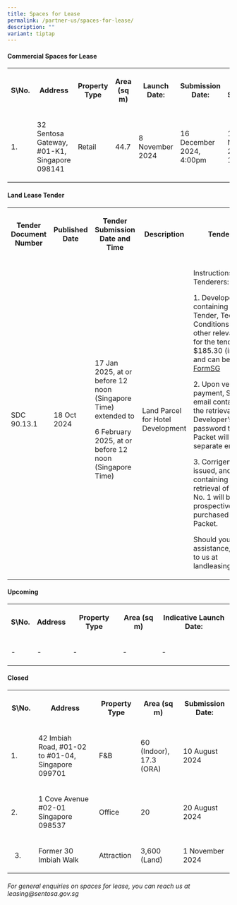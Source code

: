```yaml
---
title: Spaces for Lease
permalink: /partner-us/spaces-for-lease/
description: ""
variant: tiptap
---
```

<h4><strong>Commercial Spaces for Lease</strong></h4>
<table style="minWidth: 200px">
<colgroup>
<col>
<col>
<col>
<col>
<col>
<col>
<col>
<col>
</colgroup>
<tbody>
<tr>
<th rowspan="1" colspan="1">
<p>S\No.</p>
</th>
<th rowspan="1" colspan="1">
<p>Address</p>
</th>
<th rowspan="1" colspan="1">
<p>Property Type</p>
</th>
<th rowspan="1" colspan="1">
<p>Area (sq m)</p>
</th>
<th rowspan="1" colspan="1">
<p>Launch Date:</p>
</th>
<th rowspan="1" colspan="1">
<p>Submission Date:</p>
</th>
<th rowspan="1" colspan="1">
<p>Site Showround</p>
</th>
<th rowspan="1" colspan="1">
<p>Request for information</p>
</th>
</tr>
<tr>
<td rowspan="1" colspan="1">
<p>1.</p>
</td>
<td rowspan="1" colspan="1">
<p>32 Sentosa Gateway, #01-K1, Singapore 098141</p>
</td>
<td rowspan="1" colspan="1">
<p>Retail</p>
</td>
<td rowspan="1" colspan="1">
<p>44.7</p>
</td>
<td rowspan="1" colspan="1">
<p>8 November 2024</p>
</td>
<td rowspan="1" colspan="1">
<p>16 December 2024, 4:00pm</p>
</td>
<td rowspan="1" colspan="1">
<p>15 November 2024, 10:30am</p>
</td>
<td rowspan="1" colspan="1">
<p><a href="https://go.gov.sg/32sentosagateway01-k1" rel="noopener nofollow" target="_blank">Register interest here</a>
</p>
</td>
</tr>
</tbody>
</table>
<p></p>
<h4><strong>Land Lease Tender</strong></h4>
<table style="minWidth: 125px">
<colgroup>
<col>
<col>
<col>
<col>
<col>
</colgroup>
<tbody>
<tr>
<th rowspan="1" colspan="1">
<p><strong>Tender Document Number</strong>
</p>
</th>
<th rowspan="1" colspan="1">
<p>Published Date</p>
</th>
<th rowspan="1" colspan="1">
<p>Tender Submission Date and Time</p>
</th>
<th rowspan="1" colspan="1">
<p>Description</p>
</th>
<th rowspan="1" colspan="1">
<p><strong>Tender Documents</strong>
</p>
</th>
</tr>
<tr>
<td rowspan="1" colspan="1">
<p>SDC 90.13.1</p>
</td>
<td rowspan="1" colspan="1">
<p>18 Oct 2024</p>
</td>
<td rowspan="1" colspan="1">
<p>17 Jan 2025, at or before 12 noon (Singapore Time) extended to</p>
<p></p>
<p>6 February 2025, at or before 12 noon (Singapore Time)</p>
<p></p>
</td>
<td rowspan="1" colspan="1">
<p>Land Parcel for Hotel Development</p>
</td>
<td rowspan="1" colspan="1">
<p>Instructions to prospective Tenderers:</p>
<p>1. Developer's Packet containing the Conditions of Tender, Technical Conditions
of Tender and other relevant documents for the tender is available at $185.30
(inclusive of GST) and can be purchased at: <a href="https://form.gov.sg/66e293bd79efd0b15ac84096" rel="noopener nofollow" target="_blank">FormSG</a>
</p>
<p></p>
<p>2. Upon verification of the payment, SDC will send an email containing
the link for the retrieval of the Developer’s Packet. The password to the
Developer’s Packet will be sent in a separate email.</p>
<p></p>
<p>3. Corrigendum No.1 was issued, and the email containing the link for
the retrieval of the Corrigendum No. 1 will be sent to prospective Tenderers
who purchased the Developer’s Packet.</p>
<p></p>
<p>Should you require assistance, kindly reach out to us at <a rel="noopener noreferrer nofollow" target="_blank">landleasing@sentosa.gov.sg</a>
</p>
<p></p>
</td>
</tr>
</tbody>
</table>
<h4><strong>Upcoming</strong></h4>
<table style="minWidth: 125px">
<colgroup>
<col>
<col>
<col>
<col>
<col>
</colgroup>
<tbody>
<tr>
<th rowspan="1" colspan="1">
<p>S\No.</p>
</th>
<th rowspan="1" colspan="1">
<p>Address</p>
</th>
<th rowspan="1" colspan="1">
<p>Property Type</p>
</th>
<th rowspan="1" colspan="1">
<p>Area (sq m)</p>
</th>
<th rowspan="1" colspan="1">
<p>Indicative Launch Date:</p>
</th>
</tr>
<tr>
<td rowspan="1" colspan="1">
<p>-</p>
</td>
<td rowspan="1" colspan="1">
<p>-</p>
</td>
<td rowspan="1" colspan="1">
<p>-</p>
</td>
<td rowspan="1" colspan="1">
<p>-</p>
</td>
<td rowspan="1" colspan="1">
<p>-</p>
</td>
</tr>
</tbody>
</table>
<h4><strong>Closed</strong></h4>
<table style="minWidth: 125px">
<colgroup>
<col>
<col>
<col>
<col>
<col>
</colgroup>
<tbody>
<tr>
<th rowspan="1" colspan="1">
<p>S\No.</p>
</th>
<th rowspan="1" colspan="1">
<p>Address</p>
</th>
<th rowspan="1" colspan="1">
<p>Property Type</p>
</th>
<th rowspan="1" colspan="1">
<p>Area (sq m)</p>
</th>
<th rowspan="1" colspan="1">
<p>Submission Date:</p>
</th>
</tr>
<tr>
<td rowspan="1" colspan="1">
<p>1.</p>
</td>
<td rowspan="1" colspan="1">
<p>42 Imbiah Road, #01-02 to #01-04, Singapore 099701</p>
</td>
<td rowspan="1" colspan="1">
<p>F&amp;B</p>
</td>
<td rowspan="1" colspan="1">
<p>60 (Indoor), 17.3 (ORA)</p>
</td>
<td rowspan="1" colspan="1">
<p>10 August 2024</p>
</td>
</tr>
<tr>
<td rowspan="1" colspan="1">
<p>2.</p>
</td>
<td rowspan="1" colspan="1">
<p>1 Cove Avenue #02-01 Singapore 098537</p>
</td>
<td rowspan="1" colspan="1">
<p>Office</p>
</td>
<td rowspan="1" colspan="1">
<p>20</p>
</td>
<td rowspan="1" colspan="1">
<p>20 August 2024</p>
</td>
</tr>
<tr>
<td rowspan="1" colspan="1">
<ol start="3" data-tight="true" class="tight">
<li>
<p></p>
</li>
</ol>
</td>
<td rowspan="1" colspan="1">
<p>Former 30 Imbiah Walk</p>
</td>
<td rowspan="1" colspan="1">
<p>Attraction</p>
</td>
<td rowspan="1" colspan="1">
<p>3,600 (Land)</p>
</td>
<td rowspan="1" colspan="1">
<p>1 November 2024</p>
</td>
</tr>
</tbody>
</table>
<h6>For general enquiries on spaces for lease, you can reach us at leasing@sentosa.gov.sg</h6>
<p></p>